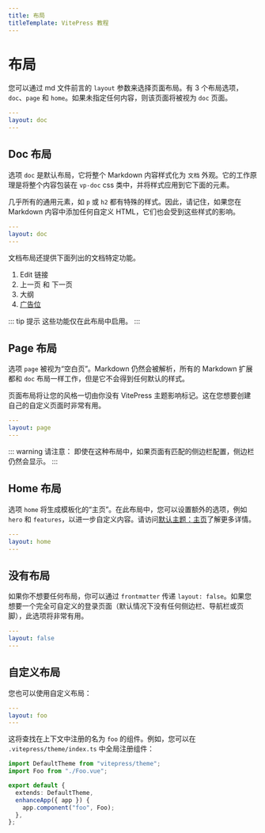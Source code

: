```yaml
---
title: 布局
titleTemplate: VitePress 教程
---
```


# 布局

您可以通过 md 文件前言的 `layout` 参数来选择页面布局。有 3 个布局选项，`doc`、`page` 和 `home`。如果未指定任何内容，则该页面将被视为 `doc` 页面。

```yaml
---
layout: doc
---
```

## Doc 布局

选项 `doc` 是默认布局，它将整个 Markdown 内容样式化为 `文档` 外观。它的工作原理是将整个内容包装在 `vp-doc` css 类中，并将样式应用到它下面的元素。

几乎所有的通用元素，如 `p` 或 `h2` 都有特殊的样式。因此，请记住，如果您在 Markdown 内容中添加任何自定义 HTML，它们也会受到这些样式的影响。

```yaml
---
layout: doc
---
```

文档布局还提供下面列出的文档特定功能。

1. Edit 链接
2. 上一页 和 下一页
3. 大纲
4. [广告位](https://vitepress.dev/reference/default-theme-carbon-ads)

::: tip 提示
这些功能仅在此布局中启用。
:::

## Page 布局

选项 `page` 被视为“空白页”。Markdown 仍然会被解析，所有的 Markdown 扩展都和 `doc` 布局一样工作，但是它不会得到任何默认的样式。

页面布局将让您的风格一切由你没有 VitePress 主题影响标记。这在您想要创建自己的自定义页面时非常有用。

```yaml
---
layout: page
---
```

::: warning 请注意：
即使在这种布局中，如果页面有匹配的侧边栏配置，侧边栏仍然会显示。
:::

## Home 布局

选项 `home` 将生成模板化的“主页”。在此布局中，您可以设置额外的选项，例如 `hero` 和 `features`，以进一步自定义内容。请访问[默认主题：主页](./home)了解更多详情。

```yaml
---
layout: home
---
```

## 没有布局

如果你不想要任何布局，你可以通过 `frontmatter` 传递 `layout: false`。如果您想要一个完全可自定义的登录页面（默认情况下没有任何侧边栏、导航栏或页脚），此选项将非常有用。

```yaml
---
layout: false
---
```

## 自定义布局

您也可以使用自定义布局：

```yaml
---
layout: foo
---
```

这将查找在上下文中注册的名为 `foo` 的组件。例如，您可以在 `.vitepress/theme/index.ts` 中全局注册组件：

```ts
import DefaultTheme from "vitepress/theme";
import Foo from "./Foo.vue";

export default {
  extends: DefaultTheme,
  enhanceApp({ app }) {
    app.component("foo", Foo);
  },
};
```
